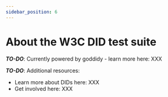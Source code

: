 ```yaml
---
sidebar_position: 6
---
```


# About the W3C DID test suite

**_TO-DO_**: Currently powered by goddidy - learn more here: XXX

**_TO-DO_**: Additional resources:
* Learn more about DIDs here: XXX
* Get involved here: XXX
